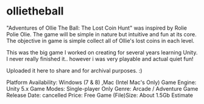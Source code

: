# ollietheball
"Adventures of Ollie The Ball: The Lost Coin Hunt" was inspired by Rolie Polie Olie. The game will be simple in nature but intuitive and fun at its core. The objective in game is simple collect all of Ollie's lost coins in each level.

This was the big game I worked on creating for several years learning Unity. I never really finished it.. however i was very playable and actual quiet fun!

Uploaded it here to share and for archival purposes.  :) 

Platform Availability: Windows (7 & 8) ,Mac (Intel Mac's Only)
Game Engine: Unity 5.x
Game Modes: Single-player Only
Genre: Arcade / Adventure
Game Release Date: cancelled
Price: Free
Game (File)Size: About 1.5Gb Estimate
